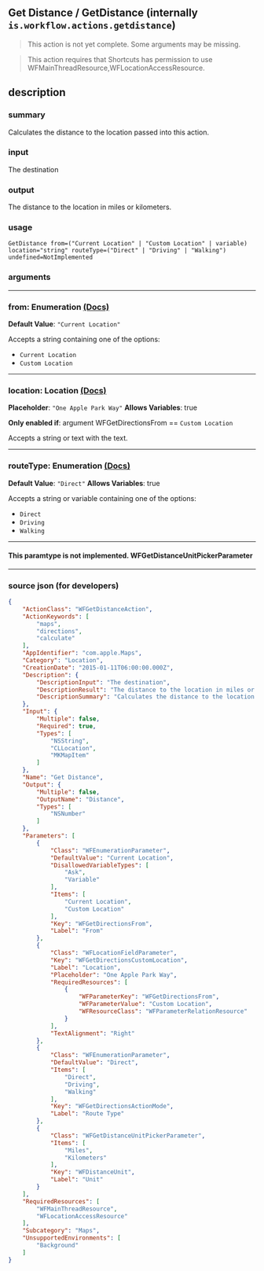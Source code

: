 
## Get Distance / GetDistance (internally `is.workflow.actions.getdistance`)

> This action is not yet complete. Some arguments may be missing.

> This action requires that Shortcuts has permission to use WFMainThreadResource,WFLocationAccessResource.


## description

### summary

Calculates the distance to the location passed into this action.


### input

The destination


### output

The distance to the location in miles or kilometers.

### usage
```
GetDistance from=("Current Location" | "Custom Location" | variable) location="string" routeType=("Direct" | "Driving" | "Walking") undefined=NotImplemented
```

### arguments

---

### from: Enumeration [(Docs)](https://pfgithub.github.io/shortcutslang/gettingstarted#enum-select-field)
**Default Value**: `"Current Location"`


Accepts a string 
containing one of the options:

- `Current Location`
- `Custom Location`

---

### location: Location [(Docs)](https://pfgithub.github.io/shortcutslang/gettingstarted#text-field)
**Placeholder**: `"One Apple Park Way"`
**Allows Variables**: true

**Only enabled if**: argument WFGetDirectionsFrom == `Custom Location`

Accepts a string 
or text
with the text.

---

### routeType: Enumeration [(Docs)](https://pfgithub.github.io/shortcutslang/gettingstarted#enum-select-field)
**Default Value**: `"Direct"`
**Allows Variables**: true



Accepts a string 
or variable
containing one of the options:

- `Direct`
- `Driving`
- `Walking`

---

#### This paramtype is not implemented. WFGetDistanceUnitPickerParameter

---

### source json (for developers)

```json
{
	"ActionClass": "WFGetDistanceAction",
	"ActionKeywords": [
		"maps",
		"directions",
		"calculate"
	],
	"AppIdentifier": "com.apple.Maps",
	"Category": "Location",
	"CreationDate": "2015-01-11T06:00:00.000Z",
	"Description": {
		"DescriptionInput": "The destination",
		"DescriptionResult": "The distance to the location in miles or kilometers.",
		"DescriptionSummary": "Calculates the distance to the location passed into this action."
	},
	"Input": {
		"Multiple": false,
		"Required": true,
		"Types": [
			"NSString",
			"CLLocation",
			"MKMapItem"
		]
	},
	"Name": "Get Distance",
	"Output": {
		"Multiple": false,
		"OutputName": "Distance",
		"Types": [
			"NSNumber"
		]
	},
	"Parameters": [
		{
			"Class": "WFEnumerationParameter",
			"DefaultValue": "Current Location",
			"DisallowedVariableTypes": [
				"Ask",
				"Variable"
			],
			"Items": [
				"Current Location",
				"Custom Location"
			],
			"Key": "WFGetDirectionsFrom",
			"Label": "From"
		},
		{
			"Class": "WFLocationFieldParameter",
			"Key": "WFGetDirectionsCustomLocation",
			"Label": "Location",
			"Placeholder": "One Apple Park Way",
			"RequiredResources": [
				{
					"WFParameterKey": "WFGetDirectionsFrom",
					"WFParameterValue": "Custom Location",
					"WFResourceClass": "WFParameterRelationResource"
				}
			],
			"TextAlignment": "Right"
		},
		{
			"Class": "WFEnumerationParameter",
			"DefaultValue": "Direct",
			"Items": [
				"Direct",
				"Driving",
				"Walking"
			],
			"Key": "WFGetDirectionsActionMode",
			"Label": "Route Type"
		},
		{
			"Class": "WFGetDistanceUnitPickerParameter",
			"Items": [
				"Miles",
				"Kilometers"
			],
			"Key": "WFDistanceUnit",
			"Label": "Unit"
		}
	],
	"RequiredResources": [
		"WFMainThreadResource",
		"WFLocationAccessResource"
	],
	"Subcategory": "Maps",
	"UnsupportedEnvironments": [
		"Background"
	]
}
```
